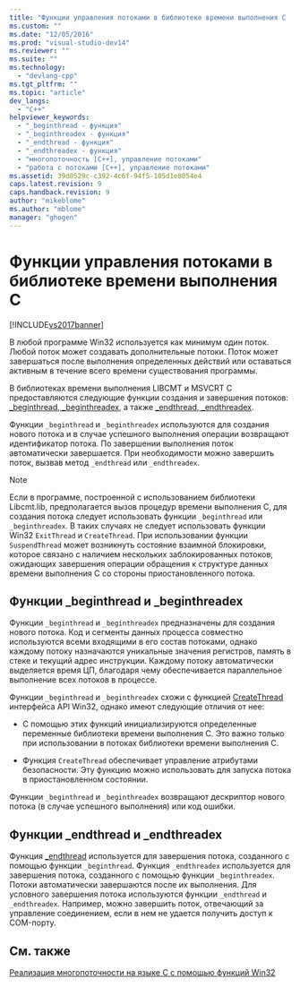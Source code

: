 ```yaml
---
title: "Функции управления потоками в библиотеке времени выполнения C | Microsoft Docs"
ms.custom: ""
ms.date: "12/05/2016"
ms.prod: "visual-studio-dev14"
ms.reviewer: ""
ms.suite: ""
ms.technology: 
  - "devlang-cpp"
ms.tgt_pltfrm: ""
ms.topic: "article"
dev_langs: 
  - "C++"
helpviewer_keywords: 
  - "_beginthread - функция"
  - "_beginthreadex - функция"
  - "_endthread - функция"
  - "_endthreadex - функция"
  - "многопоточность [C++], управление потоками"
  - "работа с потоками [C++], управление потоками"
ms.assetid: 39d0529c-c392-4c6f-94f5-105d1e8054e4
caps.latest.revision: 9
caps.handback.revision: 9
author: "mikeblome"
ms.author: "mblome"
manager: "ghogen"
---
```

# Функции управления потоками в библиотеке времени выполнения C
[!INCLUDE[vs2017banner](../../assembler/inline/includes/vs2017banner.md)]

В любой программе Win32 используется как минимум один поток.  Любой поток может создавать дополнительные потоки.  Поток может завершаться после выполнения определенных действий или оставаться активным в течение всего времени существования программы.  
  
 В библиотеках времени выполнения LIBCMT и MSVCRT C предоставляются следующие функции создания и завершения потоков: [\_beginthread, \_beginthreadex](../Topic/_beginthread,%20_beginthreadex.md), а также [\_endthread, \_endthreadex](../Topic/_endthread,%20_endthreadex.md).  
  
 Функции `_beginthread` и `_beginthreadex` используются для создания нового потока и в случае успешного выполнения операции возвращают идентификатор потока.  По завершении выполнения поток автоматически завершается. При необходимости можно завершить поток, вызвав метод `_endthread` или `_endthreadex`.  
  
> [!NOTE]
>  Если в программе, построенной с использованием библиотеки Libcmt.lib, предполагается вызов процедур времени выполнения C, для создания потока следует использовать функции `_beginthread` или `_beginthreadex`.  В таких случаях не следует использовать функции Win32 `ExitThread` и `CreateThread`.  При использовании функции `SuspendThread` может возникнуть состояние взаимной блокировки, которое связано с наличием нескольких заблокированных потоков, ожидающих завершения операции обращения к структуре данных времени выполнения C со стороны приостановленного потока.  
  
##  <a name="_core_the__beginthread_function"></a> Функции \_beginthread и \_beginthreadex  
 Функции `_beginthread` и `_beginthreadex` предназначены для создания нового потока.  Код и сегменты данных процесса совместно используются всеми входящими в его состав потоками, однако каждому потоку назначаются уникальные значения регистров, память в стеке и текущий адрес инструкции.  Каждому потоку автоматически выделяется время ЦП, благодаря чему обеспечивается параллельное выполнение всех потоков в процессе.  
  
 Функции `_beginthread` и `_beginthreadex` схожи с функцией [CreateThread](http://msdn.microsoft.com/library/windows/desktop/ms682453) интерфейса API Win32, однако имеют следующие отличия от нее:  
  
-   С помощью этих функций инициализируются определенные переменные библиотеки времени выполнения C.  Это важно только при использовании в потоках библиотеки времени выполнения C.  
  
-   Функция `CreateThread` обеспечивает управление атрибутами безопасности.  Эту функцию можно использовать для запуска потока в приостановленном состоянии.  
  
 Функции `_beginthread` и `_beginthreadex` возвращают дескриптор нового потока \(в случае успешного выполнения\) или код ошибки.  
  
##  <a name="_core_the__endthread_function"></a> Функции \_endthread и \_endthreadex  
 Функция [\_endthread](../Topic/_endthread,%20_endthreadex.md) используется для завершения потока, созданного с помощью функции `_beginthread`. Функция `_endthreadex` используется для завершения потока, созданного с помощью функции `_beginthreadex`.  Потоки автоматически завершаются после их выполнения.  Для условного завершения потока используются функции `_endthread` и `_endthreadex`.  Например, можно завершить поток, отвечающий за управление соединением, если в нем не удается получить доступ к COM\-порту.  
  
## См. также  
 [Реализация многопоточности на языке C с помощью функций Win32](../../parallel/multithreading-with-c-and-win32.md)